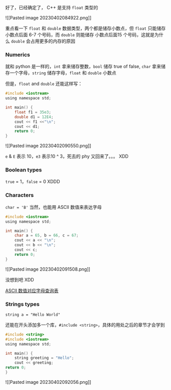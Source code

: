 好了，已经确定了， C++ 是支持 `float` 类型的

![[Pasted image 20230402084922.png]]

重点看一下 `float` 和 `double` 数据类型，两个都是储存小数点，但 `float` 只能储存小数点后面 6-7 个号码，而 `double` 则能储存 小数点后面15 个号码，这就是为什么 `double` 会占用更多的内存的原因

### Numerics 

就和 python 是一样的，`int` 拿来储存整数，`bool` 储存 true of false, `char` 拿来储存一个字母，`string` 储存字母，`float` 和 `double` 小数点

但是，`float` and `double` 还能这样写：

```c
#include <iostream>
using namespace std;

int main() {
    float f1 = 35e3;
    double d1 = 12E4;
    cout << f1 <<"\n";
    cout << d1;
    return 0;
}
```

![[Pasted image 20230402090550.png]]

`e` & `E` 表示 10，`e3` 表示10 ^ 3，死去的 phy 又回来了。。。 XDD

### Boolean types

`true` = 1，`false` = 0 XDDD

### Characters

`char = 'B'` 
当然，也能用 ASCII 数值来表达字母

```c
#include <iostream>
using namespace std;

int main() {
    char a = 65, b = 66, c = 67;
    cout << a << "\n";
    cout << b << "\n";
    cout << c;
    return 0;
}
```

![[Pasted image 20230402091508.png]]

没想到吧 XDD

[ASCII 数值对应字母查询表](https://www.w3schools.com/charsets/ref_html_ascii.asp)

### Strings types

`string a = "Hello World"`

还能在开头添加多一个库，`#include <string>`，具体的用处之后的章节才会学到

```c
#include <string>
#include <iostream>
using namespace std;

int main() {
    string greeting = "Hello";
    cout << greeting;
return 0;
}
```

![[Pasted image 20230402092056.png]]

